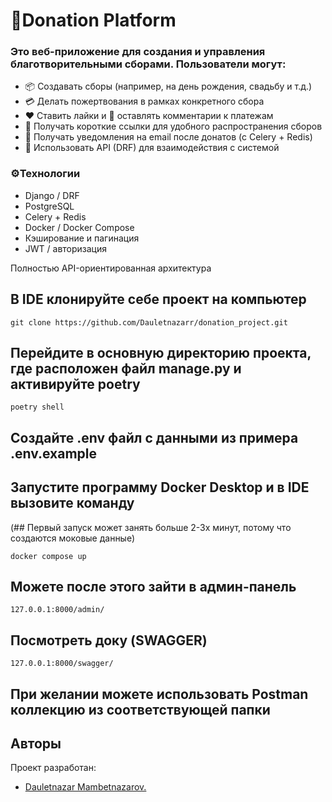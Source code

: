 # 💸Donation Platform   
### Это веб-приложение для создания и управления благотворительными сборами. Пользователи могут:   
+ 📦 Создавать сборы (например, на день рождения, свадьбу и т.д.)   
+ 💳 Делать пожертвования в рамках конкретного сбора   
+ ❤️ Ставить лайки и 💬 оставлять комментарии к платежам   
+ 📎 Получать короткие ссылки для удобного распространения сборов   
+ 📩 Получать уведомления на email после донатов (с Celery + Redis)   
+ 🚀 Использовать API (DRF) для взаимодействия с системой   
   
### ⚙️Технологии   
+ Django / DRF   
+ PostgreSQL   
+ Celery + Redis   
+ Docker / Docker Compose   
+ Кэширование и пагинация   
+ JWT / авторизация   
   
Полностью API-ориентированная архитектура   


## В IDE клонируйте себе проект на компьютер
```
git clone https://github.com/Dauletnazarr/donation_project.git
```

## Перейдите в основную директорию проекта, где расположен файл manage.py и активируйте poetry
```
poetry shell
```

## Создайте .env файл с данными из примера .env.example

## Запустите программу Docker Desktop и в IDE вызовите команду
(## Первый запуск может занять больше 2-3х минут, потому что создаются моковые данные)
```
docker compose up
```

## Можете после этого зайти в админ-панель
```
127.0.0.1:8000/admin/
```

## Посмотреть доку (SWAGGER)
```
127.0.0.1:8000/swagger/
```

## При желании можете использовать Postman коллекцию из соответствующей папки

## Авторы
Проект разработан:
* [Dauletnazar Mambetnazarov.](https://github.com/Dauletnazarr/)
